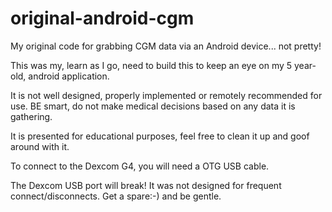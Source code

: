 original-android-cgm
====================

My original code for grabbing CGM data via an Android device... not pretty!

This was my, learn as I go, need to build this to keep an eye on my 5 year-old, android application.

It is not well designed, properly implemented or remotely recommended for use. BE smart, do not make medical decisions based on any data it is gathering.

It is presented for educational purposes, feel free to clean it up and goof around with it.

To connect to the Dexcom G4, you will need a OTG USB cable.

The Dexcom USB port will break! It was not designed for frequent connect/disconnects. Get a spare:-) and be gentle.